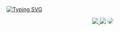 [![Typing SVG](https://readme-typing-svg.demolab.com?font=Fira+Code&weight=900&pause=1000&color=F2F709&width=435&lines=Ola+Me+chamo+Gabriel+Piovesani)](https://git.io/typing-svg)


<div align="center"> 
<a href="https://www.instagram.com/gabriel.piovesanidev/" target="_blank"><img src="https://img.shields.io/badge/-Instagram-%23E4405F?style=for-the-badge&logo=instagram&logoColor=white"</a>
<a href = "mailto:gabrie.piovesani@gmail.com"> <img src="https://img.shields.io/badge/-Gmail-%23333?style=for-the-badge&logo=gmail&logoColor=white" target="_blank"></a>
<a href="https://www.linkedin.com/in/gabrielpiovesani/" target="_blank"><img src="https://img.shields.io/badge/-LinkedIn-%230077B5?style=for-the-badge&logo=linkedin&logoColor=white" style="border-radius: 30px" target="_blank"></a> 
 </div>

